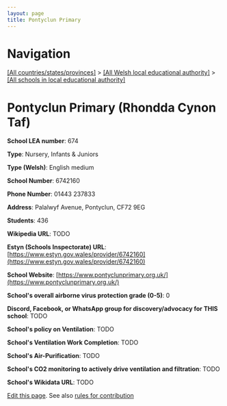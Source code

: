 ```yaml
---
layout: page
title: Pontyclun Primary
---
```

# Navigation

[[All countries/states/provinces]](../../..) > [[All Welsh local educational authority]](../..) > [[All schools in local educational authority]](..)

# Pontyclun Primary (Rhondda Cynon Taf)

**School LEA number**: 674

**Type**: Nursery, Infants & Juniors

**Type (Welsh)**: English medium

**School Number**: 6742160

**Phone Number**: 01443 237833

**Address**: Palalwyf Avenue, Pontyclun, CF72 9EG

**Students**: 436

**Wikipedia URL**: TODO

**Estyn (Schools Inspectorate) URL**: [https://www.estyn.gov.wales/provider/6742160](https://www.estyn.gov.wales/provider/6742160)

**School Website**: [https://www.pontyclunprimary.org.uk/](https://www.pontyclunprimary.org.uk/)

**School's overall airborne virus protection grade (0-5)**: 0

**Discord, Facebook, or WhatsApp group for discovery/advocacy for THIS school**: TODO

**School's policy on Ventilation**: TODO

**School's Ventilation Work Completion**: TODO

**School's Air-Purification**: TODO

**School's CO2 monitoring to actively drive ventilation and filtration**: TODO

**School's Wikidata URL**: TODO




[Edit this page](https://github.com/VentilationProject/Wales/edit/prif/./Rhondda_Cynon_Taf/Pontyclun_Primary.md). See also [rules for contribution](../../../contribution-rules/)